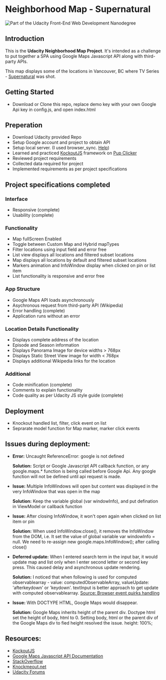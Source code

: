 # Neighborhood Map - Supernatural

![Part of the Udacity Front-End Web Development Nanodegree](https://img.shields.io/badge/Udacity-Front--End%20Web%20Developer%20Nanodegree-02b3e4.svg)

## Introduction

This is the **Udacity Neighborhood Map Project**. It's intended as a challenge to put together a SPA using Google Maps Javascript API along with third-party APIs.

This map displays some of the locations in Vancouver, BC where TV Series - [Supernatural](http://www.imdb.com/title/tt0460681/) was shot.

## Getting Started

* Download or Clone this repo, replace demo key with your own Google Api key in config.js, and open index.html


## Preperation

* Download Udacity provided Repo
* Setup Google account and project to obtain API
* Setup local server. (I used browser_sync. [Help](https://spacevash.com/2017/08/10/why-should-i-install-a-local-server/))
* Learned and practiced [KockoutJS](http://knockoutjs.com/) framework on [Pup Clicker](https://github.com/nidhigaday/Pup-Clicker-KO)
* Reviewed project requirements
* Collected data required for project
* Implemented requirements as per project specifications

## Project specifications completed

### Interface

* Responsive (complete)
* Usability (complete)

### Functionality

* Map fullScreen Enabled
* Toggle between Custom Map and Hybrid mapTypes
* Filter locations using input field and error free
* List view displays all locations and filtered subset locations
* Map displays all locations by default and filtered subset locations
* Markers animation and InfoWindow display when clicked on pin or list item
* List functionality is responsive and error free

### App Structure

* Google Maps API loads asynchronously
* Asychronous request from third-party API (Wikipedia)
* Error handling (complete)
* Application runs without an error

### Location Details Functionality

* Displays complete address of the location
* Episode and Season information
* Displays Panorama Image for device widths > 768px
* Displays Static Street View image for width < 768px
* Displays additional Wikipedia links for the location

### Additional

* Code minification (complete)
* Comments to explain functionality
* Code quality as per Udacity JS style guide (complete)

## Deployment

* Knockout handled list, filter, click event on list
* Seprarate model function for Map marker, marker click events

## Issues during deployment:

* **Error:** Uncaught ReferenceError: google is not defined
  
  **Solution:** Script or Google Javascript API callback function, or any google.maps.* function is being called before Google Api. Any google function will not be defined until api request is made.
* **Issue:** Multiple InfoWindows will open but content was displayed in the very InfoWindow that was open in the map
  
  **Solution:** Keep the variable global (var windowInfo), and put defination in ViewModel or callback function
* **Issue:** After closing InfoWindow, it won't open again when clicked on list item or pin
  
  **Solution:** When used InfoWindow.close(), it removes the InfoWindow from the DOM, i.e. It set the value of global variable var windowInfo = null. We need to re-assign new google.maps.InfoWindow(); after calling close()
* **Deferred update:** When I entered search term in the input bar, it would update map and list only when I enter second letter or second key press. This caused delay and asynchronous update rendering.
  
  **Solution:** I noticed that when following is used for computed observablearray - value: computedObservableArray, valueUpdate: 'afterkeydown' or 'keydown'. textInput is better approach to get update with computed observablearray. [Source: Browser event quirks handling](http://knockoutjs.com/documentation/textinput-binding.html)
  
* **Issue:** With DOCTYPE HTML, Google Maps would disappear.

  **Solution:** Google Maps inherits height of the parent div. Doctype html set the height of body, html to 0. Setting body, html or the parent div of the Google Maps div to fied height resolved the issue.
  height: 100%;  


## Resources:
* [KockoutJS](http://knockoutjs.com/)
* [Google Maps Javascript API Documentation](https://developers.google.com/maps/documentation/javascript/reference)
* [StackOverflow](https://stackoverflow.com/questions/10656351/reopen-infowindow-after-its-closed-in-google-map)
* [Knockmeout.net](http://www.knockmeout.net/2011/04/utility-functions-in-knockoutjs.html)
* [Udacity Forums](https://discussions.udacity.com/c/nd001-neighborhood-map-project)
